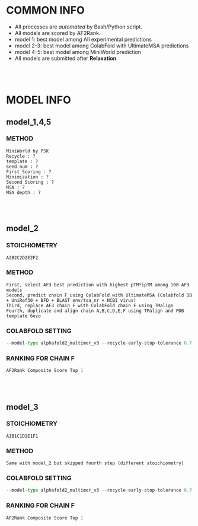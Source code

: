 # COMMON INFO
* All processes are *automated* by Bash/Python script.
* All models are scored by AF2Rank.
* model 1: best model among All experimental predictions
* model 2-3: best model among ColabFold with UltimateMSA predictions
* model 4-5: best model among MiniWorld prediction
* All models are submitted after **Relaxation**.
<br/>
<br/>

# MODEL INFO
## model_1,4,5
### METHOD
    MiniWorld by PSK
    Recycle : ?
    template : ?
    Seed num : ?
    First Scoring : ?
    Minimization : ?
    Second Scoring : ?
    MSA : ?
    MSA depth : ?
<br/>
<br/>

## model_2
### STOICHIOMETRY
    A2B2C2D2E2F2
### METHOD
    First, select AF3 best prediction with highest pTM*ipTM among 100 AF3 models
    Second, predict chain F using ColabFold with UltimateMSA (Colabfold DB + UniRef30 + BFD + BLAST env/tsa_nr + NCBI virus)
    Third, replace AF3 chain F with ColabFold chain F using TMalign
    Fourth, duplicate and align chain A,B,C,D,E,F using TMalign and PDB template 6ezo
### COLABFOLD SETTING
```python
--model-type alphafold2_multimer_v3 --recycle-early-stop-tolerance 0.7 --num-recycle 40
```
### RANKING FOR CHAIN F
```python
AF2Rank Composite Score Top 1
```
<br/>
<br/>

## model_3
### STOICHIOMETRY
    A1B1C1D1E1F1
### METHOD
    Same with model_2 but skipped fourth step (different stoichiometry)
### COLABFOLD SETTING
```python
--model-type alphafold2_multimer_v3 --recycle-early-stop-tolerance 0.7 --num-recycle 40
```
### RANKING FOR CHAIN F
```python
AF2Rank Composite Score Top 1
```
